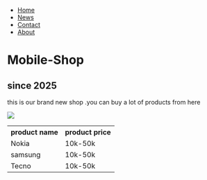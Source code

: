 
<html>
    <ul>
  <li><a href="#home">Home</a></li>
  <li><a href="#news">News</a></li>
  <li><a href="#contact">Contact</a></li>
  <li><a href="#about">About</a></li>
</ul>

<title>mobile shop</title>
<link rel="stylesheet" href="atik.css">
<h1>Mobile-Shop </h1>
<h2>since 2025</h2>
<p>this is our brand new shop .you can buy a lot of products from here</p>
<img src="laptop-smartphone-repair-support-illustration_1284-57662.avif">

<table>
<tr><th>product name</th>
    <th>product price</th>
</tr>
<tr>
<td>Nokia</td>
<td>10k-50k</td>
</tr>
<tr>
<td>samsung</td>
<td>10k-50k</td>
</tr>

<tr>
<td>Tecno</td>
<td>10k-50k</td>
</tr>















</table>









































</html>
